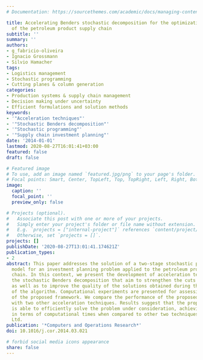 ```yaml
---
# Documentation: https://sourcethemes.com/academic/docs/managing-content/

title: Accelerating Benders stochastic decomposition for the optimization under uncertainty
  of the petroleum product supply chain
subtitle: ''
summary: ''
authors:
- g_fabricio-oliveira
- Ignacio Grossmann
- Silvio Hamacher
tags: 
- Logistics management
- Stochastic programming
- Cutting planes & column generation
categories: 
- Production systems & supply chain management 
- Decision making under uncertainty 
- Efficient formulations and solution methods
keywords: 
- '"Acceleration techniques"'
- '"Stochastic Benders decomposition"'
- '"Stochastic programming"'
- '"Supply chain investment planning"'
date: '2014-01-01'
lastmod: 2020-08-27T16:01:41+03:00
featured: false
draft: false

# Featured image
# To use, add an image named `featured.jpg/png` to your page's folder.
# Focal points: Smart, Center, TopLeft, Top, TopRight, Left, Right, BottomLeft, Bottom, BottomRight.
image:
  caption: ''
  focal_point: ''
  preview_only: false

# Projects (optional).
#   Associate this post with one or more of your projects.
#   Simply enter your project's folder or file name without extension.
#   E.g. `projects = ["internal-project"]` references `content/project/deep-learning/index.md`.
#   Otherwise, set `projects = []`.
projects: []
publishDate: '2020-08-27T13:01:41.174621Z'
publication_types:
- 2
abstract: This paper addresses the solution of a two-stage stochastic programming
  model for an investment planning problem applied to the petroleum products supply
  chain. In this context, we present the development of acceleration techniques for
  the stochastic Benders decomposition that aim to strengthen the cuts generated,
  as well as to improve the quality of the solutions obtained during the execution
  of the algorithm. Computational experiments are presented for assessing the efficiency
  of the proposed framework. We compare the performance of the proposed algorithm
  with two other acceleration techniques. Results suggest that the proposed approach
  is able to efficiently solve the problem under consideration, achieving better performance
  in terms of computational times when compared to other two techniques. © 2014 Elsevier
  Ltd.
publication: '*Computers and Operations Research*'
doi: 10.1016/j.cor.2014.03.021

# forbid social media icons appearance
share: false
---
```


